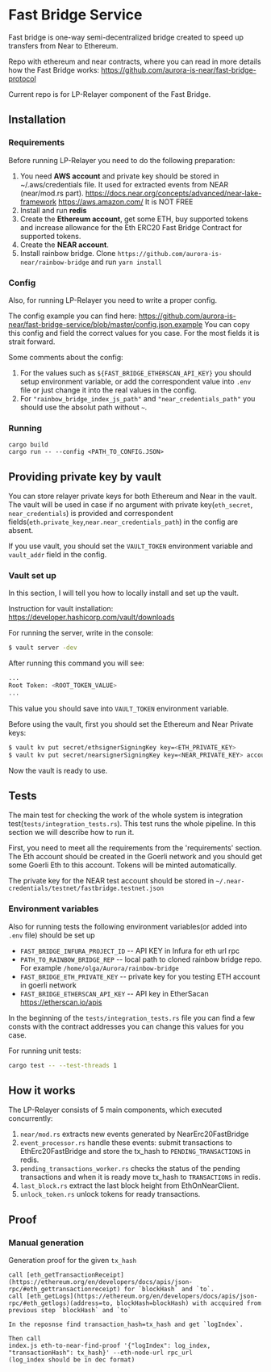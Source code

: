 # Fast Bridge Service

Fast bridge is one-way semi-decentralized bridge created to speed up transfers from Near to Ethereum.

Repo with ethereum and near contracts, where you can read in more details how the Fast Bridge works: https://github.com/aurora-is-near/fast-bridge-protocol

Current repo is for LP-Relayer component of the Fast Bridge.

## Installation
### Requirements
Before running LP-Relayer you need to do the following preparation: 
1. You need **AWS account** and private key should be stored in ~/.aws/credentials file. It used for extracted events from NEAR (near/mod.rs part). https://docs.near.org/concepts/advanced/near-lake-framework https://aws.amazon.com/ It is NOT FREE
2. Install and run **redis**
3. Create the **Ethereum account**, get some ETH, buy supported tokens and increase allowance for the Eth ERC20 Fast Bridge Contract for supported tokens.
4. Create the **NEAR account**.
5. Install rainbow bridge. Clone `https://github.com/aurora-is-near/rainbow-bridge` and run `yarn install`

### Config
Also, for running LP-Relayer you need to write a proper config.

The config example you can find here: https://github.com/aurora-is-near/fast-bridge-service/blob/master/config.json.example
You can copy this config and field the correct values for you case. For the most
fields it is strait forward. 

Some comments about the config: 
1. For the values such as `${FAST_BRIDGE_ETHERSCAN_API_KEY}` you should setup environment variable, or
add the correspondent value into `.env` file or just change it into the real values in the config.
2. For `"rainbow_bridge_index_js_path"` and `"near_credentials_path"`
you should use the absolut path without `~`.

### Running
```
cargo build
cargo run -- --config <PATH_TO_CONFIG.JSON>
```

## Providing private key by vault
You can store relayer private keys for both Ethereum and Near in the vault. The vault
will be used in case if no argument with private key(`eth_secret`, `near_credentials`) is provided and correspondent
fields(`eth.private_key`,`near.near_credentials_path`) in the config are absent.

If you use vault, you should set the `VAULT_TOKEN` environment variable and  `vault_addr` field in the config.

### Vault set up
In this section, I will tell you how to locally install and set up the vault.

Instruction for vault installation: https://developer.hashicorp.com/vault/downloads

For running the server, write in the console:
```bash
$ vault server -dev
```
After running this command
you will see:
```bash
...
Root Token: <ROOT_TOKEN_VALUE>
...
```

This value you should save into
`VAULT_TOKEN` environment variable.

Before using the vault, first you
should set the Ethereum and Near Private
keys:
```bash
$ vault kv put secret/ethsignerSigningKey key=<ETH_PRIVATE_KEY>
$ vault kv put secret/nearsignerSigningKey key=<NEAR_PRIVATE_KEY> account_id=<NEAR_ACCOUNT_ID>
```

Now the vault is ready to use.

## Tests
The main test for checking the work of the whole system is integration test(`tests/integration_tests.rs`). 
This test runs the whole pipeline. In this section we will describe how to run it. 

First, you need to meet all the requirements from the 'requirements' section. 
The Eth account should be created in the Goerli network and you should
get some Goerli Eth to this account. Tokens will be minted automatically.

The private key for the NEAR test account should be stored in `~/.near-credentials/testnet/fastbridge.testnet.json`

### Environment variables
Also for running tests the following environment variables(or added into `.env` file) should be set up
* `FAST_BRIDGE_INFURA_PROJECT_ID` -- API KEY in Infura for eth url rpc
* `PATH_TO_RAINBOW_BRIDGE_REP` -- local path to cloned rainbow bridge  repo. For example `/home/olga/Aurora/rainbow-bridge`
* `FAST_BRIDGE_ETH_PRIVATE_KEY` -- private key for you testing ETH account in goerli network
* `FAST_BRIDGE_ETHERSCAN_API_KEY` -- API key in EtherSacan https://etherscan.io/apis

In the beginning of the `tests/integration_tests.rs` file you 
can find a few consts with the contract addresses you can 
change this values for you case. 

For running unit tests:
```bash
cargo test -- --test-threads 1
```

## How it works
The LP-Relayer consists of 5 main components, which executed concurrently:
1. `near/mod.rs` extracts new events generated by NearErc20FastBridge
2. `event_processor.rs` handle these events: submit transactions to EthErc20FastBridge and store the tx_hash to `PENDING_TRANSACTIONS` in redis.
3. `pending_transactions_worker.rs` checks the status of the pending transactions and when it is ready move tx_hash to `TRANSACTIONS` in redis.
4. `last_block.rs` extract the last block height from EthOnNearClient.
5. `unlock_token.rs` unlock tokens for ready transactions.

## Proof
### Manual generation
Generation proof for the given `tx_hash`
```
call [eth_getTransactionReceipt](https://ethereum.org/en/developers/docs/apis/json-rpc/#eth_gettransactionreceipt) for `blockHash` and `to`.
call [eth_getLogs](https://ethereum.org/en/developers/docs/apis/json-rpc/#eth_getlogs)(address=to, blockHash=blockHash) with accquired from previous step `blockHash` and `to`

In the reposnse find transaction_hash=tx_hash and get `logIndex`.

Then call 
index.js eth-to-near-find-proof '{"logIndex": log_index, "transactionHash": tx_hash}' --eth-node-url rpc_url
(log_index should be in dec format)
```
